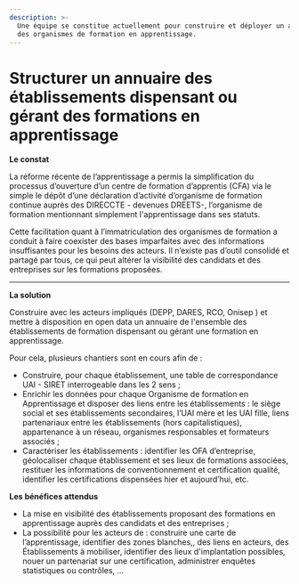 ```yaml
---
description: >-
  Une équipe se constitue actuellement pour construire et déployer un annuaire
  des organismes de formation en apprentissage.
---
```


# Structurer un annuaire des établissements dispensant ou gérant des formations en apprentissage

**Le constat**

La réforme récente de l’apprentissage a permis la simplification du processus d’ouverture d’un centre de formation d’apprentis \(CFA\) via le simple le dépôt d’une déclaration d’activité d’organisme de formation continue auprès des DIRECCTE - devenues DREETS-, l’organisme de formation mentionnant simplement l'apprentissage dans ses statuts.

  
Cette facilitation quant à l’immatriculation des organismes de formation a conduit à  faire coexister des bases imparfaites avec des informations insuffisantes pour les besoins des acteurs. Il n’existe pas d’outil consolidé et partagé par tous, ce qui peut altérer la visibilité des candidats et des entreprises sur les formations proposées.  
****

**La solution**

Construire avec les acteurs impliqués \(DEPP, DARES, RCO, Onisep \) et mettre à disposition en open data un annuaire de l'ensemble des établissements de formation dispensant ou gérant une formation en apprentissage.  


Pour cela, plusieurs chantiers sont en cours afin de : 

* Construire, pour chaque établissement, une table de correspondance UAI - SIRET interrogeable dans les 2 sens ;
* Enrichir les données pour chaque Organisme de formation en Apprentissage et disposer des liens entre les établissements  :  le siège social et ses établissements secondaires, l’UAI mère et les UAI fille, liens partenariaux entre les établissements \(hors capitalistiques\), appartenance à un réseau, organismes responsables et formateurs associés ;
* Caractériser les établissements  : identifier les OFA d’entreprise, géolocaliser chaque établissement et ses lieux de formations associées, restituer les informations de conventionnement et certification qualité, identifier les certifications dispensées hier et  aujourd’hui, etc.

**Les bénéfices attendus**

* La mise en visibilité des établissements proposant des formations en apprentissage auprès des candidats et des entreprises ;
* La possibilité pour les acteurs de : construire une carte de l’apprentissage, identifier des zones blanches,, des liens en acteurs, des Établissements à mobiliser, identifier des lieux d'implantation possibles, nouer un partenariat sur une certification, administrer enquêtes statistiques ou contrôles, ...

